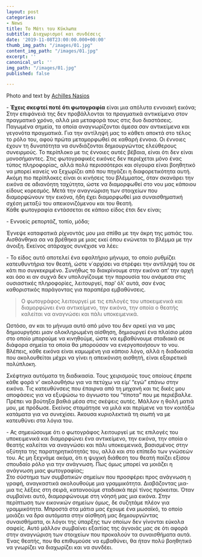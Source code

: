 ```yaml
---
layout: post
categories:
- News
title: Το Μάτι του Κύκλωπα
subtitle: Διαχωρισμοί και συνδέσεις
date: '2019-11-08T23:00:00.000+00:00'
thumb_img_path: "/images/01.jpg"
content_img_path: "/images/01.jpg"
excerpt: ''
canonical_url: ''
img_path: "/images/01.jpg"
published: false

---
```

Photo and text by [Achilles Nasios](https://anikon.org/)

\- **Έχεις σκεφτεί ποτέ ότι φωτογραφία** είναι μια απόλυτα εννοιακή εικόνα; Στην επιφάνειά της δεν προβάλλονται τα πραγματικά αντικείμενα στον πραγματικό χρόνο, αλλά μια μεταφορά τους στις δυο διαστάσεις. Παγωμένα σημεία, τα οποία αναγνωρίζονται άμεσα σαν αντικείμενα και γεγονότα πραγματικά. Για την αντίληψή μας το κάθετι αποκτά στο τέλος το ρόλο του, αφού πρώτα μεταμορφωθεί σε καθαρή έννοια. Οι έννοιες έχουν τη δυνατότητα να συνδιάζονται δημιουργώντας ελεύθερους συνειρμούς. Το περίπλοκο με τις έννοιες αυτές βέβαια, είναι ότι δεν είναι μονοσήμαντες. Στις φωτογραφικές εικόνες δεν περιέχεται μόνο ένας τύπος πληροφορίας, αλλά πολύ περισσότεροι και σίγουρα είναι βοηθητικό να μπορεί κανείς να ξεχωρίζει από που πηγάζει η διαφορετικότητα αυτή. Ακόμη πιο περίπλοκες είναι οι κινήσεις του βλέμματος, όταν σκανάρει την εικόνα σε αδιανόητη ταχύτητα, ώστε να διαμορφωθεί στο νου μας κάποιου είδους κορεσμός. Μετά την αναγνώριση των στοιχείων που διαμορφώνουν την εικόνα, ήδη έχει διαμορφωθεί μια συναισθηματική σχέση μεταξύ του απεικονιζόμενου και του θεατή.  
Κάθε φωτογραφία εντάσσεται σε κάποιο είδος έτσι δεν είναι;

\- Εννοείς ρεπορτάζ, τοπίο, μόδα;

Έγνεψε καταφατικά ρίχνοντάς μου μια σπίθα με την άκρη της ματιάς του. Αισθάνθηκα σα να βρέθηκα με μιας εκεί όπου ενώνεται το βλέμμα με την άνοιξη. Εκείνος ατάραχος συνέχισε να λέει:

\- Το είδος αυτό αποτελεί ένα εφαλτήριο μήνυμα, το οποίο ρυθμίζει κατευθυντήρια τον θεατή, ώστε ν΄αρχίσει να στρέφει την αντίληψή του σε κάτι πιο συγκεκριμένο. Συνήθως το διακρίνουμε στην εικόνα απ’ την αρχή και όσο κι αν συχνά δεν υπολογίζουμε την παρουσία του ανάμεσα στις ουσιαστικές πληροφορίες, λειτουργεί, παρ’ όλ’ αυτά, σαν ένας καθοριστικός παράγοντας για παραπέρα εμβαθύνσεις.

> Ο φωτογράφος λειτουργεί με τις επιλογές του υποκειμενικά και διαμορφώνει ένα αντικείμενο, την εικόνα, την οποία ο θεατής καλείται να αναγνώσει και πάλι υποκειμενικά.

Ωστόσο, αν και το μήνυμα αυτό από μόνο του δεν αρκεί για να μας δημιουργήσει μιαν ολοκληρωμένη αίσθηση, δημιουργεί ένα πλαίσιο μέσα στο οποίο μπορούμε να κινηθούμε, ώστε να εμβαθύνουμε σταδιακά σε διάφορα σημεία τα οποία θα μπορούσαν να ενεργοποιήσουν το νου. Βλέπεις, κάθε εικόνα είναι καμωμένη για κάποιο λόγο, αλλά η διαδικασία που ακολουθείται μέχρι να γίνει η απεικόνιση αισθητή, είναι εξαιρετικά πολύπλοκη.

Σκέφτηκα αυτόματα τη διαδικασία. Τους χειρισμούς τους οποίους έπρεπε κάθε φορά ν’ ακολουθήσω για να πετύχω να είμ’ “εγώ” επάνω στην εικόνα. Τις κατευθύνσεις που έπαιρνα από τη μηχανή και τις δικές μου αποφάσεις για να εξυψώσω το άγνωστο του “τίποτα” που με περιέβαλλε. Πρέπει να βούτηξα βαθιά μέσα στις σκέψεις αυτές. Μάλλον η θολή ματιά μου, με πρόδωσε. Εκείνος σταμάτησε να μιλά και περίμενε να τον κοιτάξω κατάματα για να συνεχίσει. Άκουσα κυριολεκτικά τη σιωπή να με κατευθύνει στα λόγια του.

\- Ας σημειώσουμε ότι ο φωτογράφος λειτουργεί με τις επιλογές του υποκειμενικά και διαμορφώνει ένα αντικείμενο, την εικόνα, την οποία ο θεατής καλείται να αναγνώσει και πάλι υποκειμενικά, βασισμένος στην οξύτητα της παρατηρητικότητάς του, αλλά και στο επίπεδο των γνώσεών του. Ας μη ξεχνάμε ακόμα, ότι η ψυχική διάθεση του θεατή παίζει εξίσου σπουδαίο ρόλο για την ανάγνωση. Πως όμως μπορεί να μοιάζει η ανάγνωση μιας φωτογραφίας;  
Στο σύστημα των συμβατικών σημείων που προσφέρει προς ανάγνωση η γραφή, αναγκαστικά ακολουθούμε μια γραμμικότητα. Διαβάζοντας μια-μια τις λέξεις στη σειρά, κατανοούμε σταδιακά περί τίνος πρόκειται. Όταν συμβαίνει αυτό, διαμορφώνουμε στη νόησή μας μια εικόνα. Στην περίπτωση των εικονικών σημείων όμως, δε συζητάμε πλέον για γραμμικότητα. Μπροστά στα μάτια μας έχουμε ένα μωσαϊκό, το οποίο μοιάζει να δρα αυτόματα στην αίσθησή μας δημιουργώντας συναισθήματα, οι λόγοι της ύπαρξης των οποίων δεν γίνονται εύκολα σαφείς. Αυτό μάλλον συμβαίνει εξαιτίας της άγνοιάς μας σε ότι αφορά στην αναγνώριση των στοιχείων που προκαλούν τα συναισθήματα αυτά. Ένας θεατής, που θα επιθυμούσε να εμβαθύνει, θα ήταν πολύ βοηθητικό να γνωρίζει να διαχωρίζει και να συνδέει.